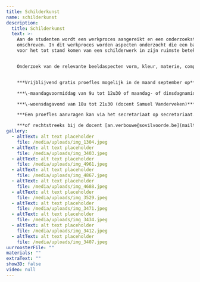```yaml
---
title: Schilderkunst
name: schilderkunst
description:
  title: Schilderkunst
  text: >-
    Aan de studenten wordt een werkproces aangereikt en een onderzoeksterrein
    omschreven. In dit werkproces worden aspecten onderzocht die een basis zijn
    voor het tot stand komen van een schilderwerk in zijn ruimste betekenis.


    Onderzoek van de relevante beeldaspecten vorm, kleur, materie, compositie is een fundament. Aan de hand van die beeldaspecten wordt het medium schilderen op een individuele manier onderzocht. Het proces verloopt door studie, expressie, persoonlijk engagement en zelfonderzoek: het atelier is een laboratorium.


    ***V﻿rijblijvend gratis proefles mogelijk in de maand september op*** \

    ***\-﻿maandagvoormiddag van 9u tot 12u30 of maandag- of dinsdagnamiddag telkens van 13u30 tot 17u (docent An verbouwe)***\

    ***\-﻿woensdagavond van 18u tot 21u30 (docent Samuel Vanderveken)***\

    ***E﻿en proefles aanvragen kan via het secretariaat op secretariaat.academiebeeldendekunsten@sovilvoorde.be of 02 251 51 51***\

    ***o﻿f rechtstreeks bij de docent [a﻿n.verbouwe@sovilvoorde.be](mailto:an.verbouwe@sovilvoorde.be) / [s﻿amuel.vanderveken@sovilvoorde.be](mailto:samuel.vanderveken@sovilvoorde.be)***
gallery:
  - altText: alt text placeholder
    file: /media/uploads/img_1304.jpeg
  - altText: alt text placeholder
    file: /media/uploads/img_3403.jpeg
  - altText: alt text placeholder
    file: /media/uploads/img_4961.jpeg
  - altText: alt text placeholder
    file: /media/uploads/img_4867.jpeg
  - altText: alt text placeholder
    file: /media/uploads/img_4688.jpeg
  - altText: alt text placeholder
    file: /media/uploads/img_3529.jpeg
  - altText: alt text placeholder
    file: /media/uploads/img_3471.jpeg
  - altText: alt text placeholder
    file: /media/uploads/img_3434.jpeg
  - altText: alt text placeholder
    file: /media/uploads/img_3412.jpeg
  - altText: alt text placeholder
    file: /media/uploads/img_3407.jpeg
uurroosterFile: ""
materials: ""
extraText: ""
show3D: false
video: null
---
```


